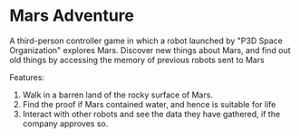 # Mars Adventure

A third-person controller game in which a robot launched by "P3D Space Organization" explores Mars.
Discover new things about Mars, and find out old things by accessing the memory of previous robots sent to Mars

Features:
1. Walk in a barren land of the rocky surface of Mars.
2. Find the proof if Mars contained water, and hence is suitable for life
3. Interact with other robots and see the data they have gathered, if the company approves so.
